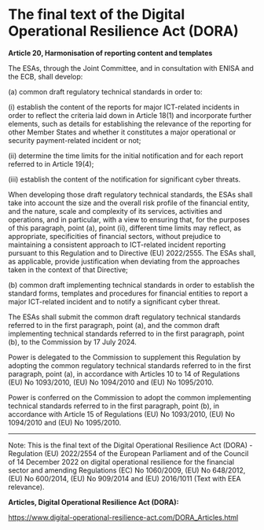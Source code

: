 



# The final text of the Digital Operational Resilience Act (DORA)


  

**Article 20, Harmonisation of reporting content and templates**


  

The ESAs, through the Joint Committee, and in consultation with ENISA and the ECB, shall develop:


(a) common draft regulatory technical standards in order to:


(i) establish the content of the reports for major ICT-related incidents in order to reflect the criteria laid down in Article 18(1) and incorporate further elements, such as details for establishing the relevance of the reporting for other Member States and whether it constitutes a major operational or security payment-related incident or not;


(ii) determine the time limits for the initial notification and for each report referred to in Article 19(4);


(iii) establish the content of the notification for significant cyber threats.


When developing those draft regulatory technical standards, the ESAs shall take into account the size and the overall risk profile of the financial entity, and the nature, scale and complexity of its services, activities and operations, and in particular, with a view to ensuring that, for the purposes of this paragraph, point (a), point (ii), different time limits may reflect, as appropriate, specificities of financial sectors, without prejudice to maintaining a consistent approach to ICT-related incident reporting pursuant to this Regulation and to Directive (EU) 2022/2555. The ESAs shall, as applicable, provide justification when deviating from the approaches taken in the context of that Directive;


  

(b) common draft implementing technical standards in order to establish the standard forms, templates and procedures for financial entities to report a major ICT-related incident and to notify a significant cyber threat.


  

The ESAs shall submit the common draft regulatory technical standards referred to in the first paragraph, point (a), and the common draft implementing technical standards referred to in the first paragraph, point (b), to the Commission by 17 July 2024.


Power is delegated to the Commission to supplement this Regulation by adopting the common regulatory technical standards referred to in the first paragraph, point (a), in accordance with Articles 10 to 14 of Regulations (EU) No 1093/2010, (EU) No 1094/2010 and (EU) No 1095/2010.


Power is conferred on the Commission to adopt the common implementing technical standards referred to in the first paragraph, point (b), in accordance with Article 15 of Regulations (EU) No 1093/2010, (EU) No 1094/2010 and (EU) No 1095/2010.


  



---


 Note: This is the final text of the Digital Operational Resilience Act (DORA) - Regulation (EU) 2022/2554 of the European Parliament and of the Council of 14 December 2022 on digital operational resilience for the financial sector and amending Regulations (EC) No 1060/2009, (EU) No 648/2012, (EU) No 600/2014, (EU) No 909/2014 and (EU) 2016/1011 (Text with EEA relevance).


  

 **Articles, Digital Operational Resilience Act (DORA):** 


<https://www.digital-operational-resilience-act.com/DORA_Articles.html>





